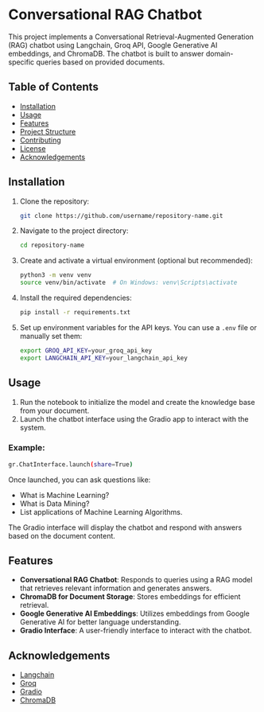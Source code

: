 
# Conversational RAG Chatbot

This project implements a Conversational Retrieval-Augmented Generation (RAG) chatbot using Langchain, Groq API, Google Generative AI embeddings, and ChromaDB. The chatbot is built to answer domain-specific queries based on provided documents.

## Table of Contents

- [Installation](#installation)
- [Usage](#usage)
- [Features](#features)
- [Project Structure](#project-structure)
- [Contributing](#contributing)
- [License](#license)
- [Acknowledgements](#acknowledgements)

## Installation

1. Clone the repository:
    ```bash
    git clone https://github.com/username/repository-name.git
    ```

2. Navigate to the project directory:
    ```bash
    cd repository-name
    ```

3. Create and activate a virtual environment (optional but recommended):
    ```bash
    python3 -m venv venv
    source venv/bin/activate  # On Windows: venv\Scripts\activate
    ```

4. Install the required dependencies:
    ```bash
    pip install -r requirements.txt
    ```

5. Set up environment variables for the API keys. You can use a `.env` file or manually set them:
    ```bash
    export GROQ_API_KEY=your_groq_api_key
    export LANGCHAIN_API_KEY=your_langchain_api_key
    ```

## Usage

1. Run the notebook to initialize the model and create the knowledge base from your document.
2. Launch the chatbot interface using the Gradio app to interact with the system.

### Example:

```bash
gr.ChatInterface.launch(share=True)
```

Once launched, you can ask questions like:

- What is Machine Learning?
- What is Data Mining?
- List applications of Machine Learning Algorithms.

The Gradio interface will display the chatbot and respond with answers based on the document content.

## Features

- **Conversational RAG Chatbot**: Responds to queries using a RAG model that retrieves relevant information and generates answers.
- **ChromaDB for Document Storage**: Stores embeddings for efficient retrieval.
- **Google Generative AI Embeddings**: Utilizes embeddings from Google Generative AI for better language understanding.
- **Gradio Interface**: A user-friendly interface to interact with the chatbot.


## Acknowledgements

- [Langchain](https://github.com/hwchase17/langchain)
- [Groq](https://groq.com/)
- [Gradio](https://gradio.app/)
- [ChromaDB](https://docs.trychroma.com/)
